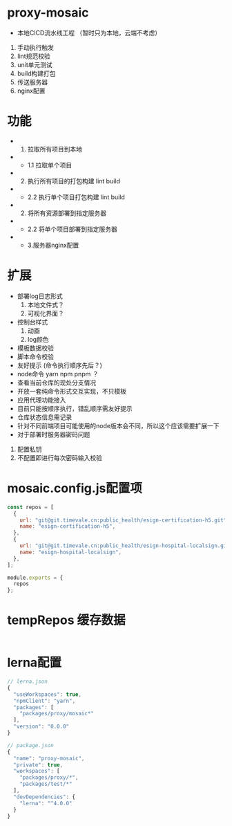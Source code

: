 # proxy-mosaic
- 本地CICD流水线工程 （暂时只为本地，云端不考虑）
1. 手动执行触发
2. lint规范校验
3. unit单元测试
4. build构建打包
5. 传送服务器
6. nginx配置


# 功能
- 1. 拉取所有项目到本地
- - 1.1 拉取单个项目 
- 2. 执行所有项目的打包构建 lint build
- - 2.2 执行单个项目打包构建 lint build
- 2. 将所有资源部署到指定服务器
- - 2.2 将单个项目部署到指定服务器
- - 3.服务器nginx配置


# 扩展
- 部署log日志形式
    1. 本地文件式？
    2. 可视化界面？
- 控制台样式
    1. 动画
    2. log颜色
- 模板数据校验
- 脚本命令校验
- 友好提示 (命令执行顺序先后？)
- node命令 yarn npm pnpm ？
- 查看当前仓库的现处分支情况
- 开放一套纯命令形式交互实现，不只模板
- 应用代理功能接入
- 目前只能按顺序执行，错乱顺序需友好提示
- 仓库状态信息需记录
- 针对不同前端项目可能使用的node版本会不同，所以这个应该需要扩展一下
- 对于部署时服务器密码问题
1. 配置私钥
2. 不配置即进行每次密码输入校验



# mosaic.config.js配置项
```js
const repos = [
  {
    url: "git@git.timevale.cn:public_health/esign-certification-h5.git",
    name: "esign-certification-h5",
  },
  {
    url: "git@git.timevale.cn:public_health/esign-hospital-localsign.git",
    name: "esign-hospital-localsign",
  },
];

module.exports = {
  repos
};

```


# tempRepos 缓存数据
```js


```


# lerna配置
```js
// lerna.json
{
  "useWorkspaces": true,
  "npmClient": "yarn",
  "packages": [
    "packages/proxy/mosaic*"
  ],
  "version": "0.0.0"
}

// package.json
{
  "name": "proxy-mosaic",
  "private": true,
  "workspaces": [
    "packages/proxy/*",
    "packages/test/*"
  ],
  "devDependencies": {
    "lerna": "^4.0.0"
  }
}

```